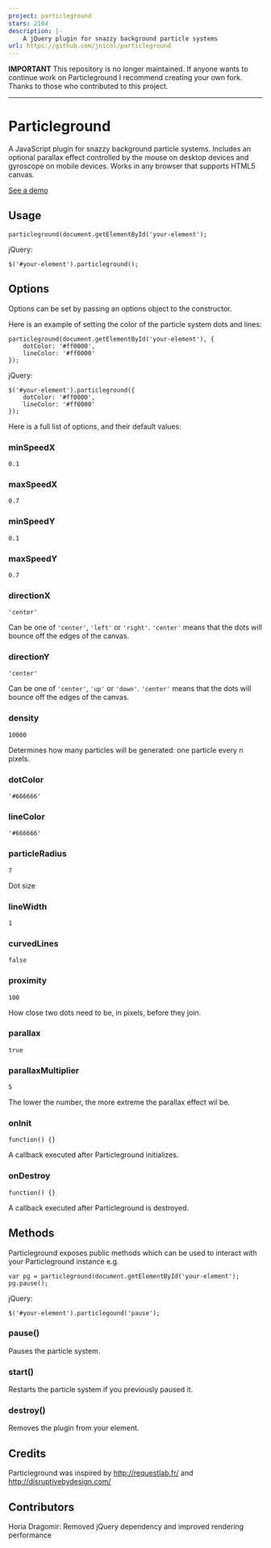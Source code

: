 ```yaml
---
project: particleground
stars: 2164
description: |-
    A jQuery plugin for snazzy background particle systems
url: https://github.com/jnicol/particleground
---
```


**IMPORTANT** This repository is no longer maintained. If anyone wants to continue work on Particleground I recommend creating your own fork. Thanks to those who contributed to this project.

<hr>

Particleground
==============

A JavaScript plugin for snazzy background particle systems. Includes an optional parallax effect controlled by the mouse on desktop devices and gyroscope on mobile devices. Works in any browser that supports HTML5 canvas.

[See a demo](https://jnicol.github.io/particleground)

## Usage
    
    particleground(document.getElementById('your-element');

jQuery:

    $('#your-element').particleground();

## Options

Options can be set by passing an options object to the constructor.

Here is an example of setting the color of the particle system dots and lines:

    particleground(document.getElementById('your-element'), {
        dotColor: '#ff0000',
        lineColor: '#ff0000'
    });

jQuery:

    $('#your-element').particleground({
        dotColor: '#ff0000',
        lineColor: '#ff0000'
    });

Here is a full list of options, and their default values:

### minSpeedX

    0.1

### maxSpeedX

    0.7

### minSpeedY

    0.1

### maxSpeedY

    0.7

### directionX

    'center'

Can be one of `'center'`, `'left'` or `'right'`. `'center'` means that the dots will bounce off the edges of the canvas.

### directionY

    'center'

Can be one of `'center'`, `'up'` or `'down'`. `'center'` means that the dots will bounce off the edges of the canvas.

### density

    10000

Determines how many particles will be generated: one particle every n pixels.

### dotColor

    '#666666'

### lineColor

    '#666666'

### particleRadius

    7

Dot size

### lineWidth

    1

### curvedLines

    false

### proximity

    100

How close two dots need to be, in pixels, before they join.

### parallax

    true

### parallaxMultiplier

    5

The lower the number, the more extreme the parallax effect wil be.

### onInit

    function() {}

A callback executed after Particleground initializes.

### onDestroy

    function() {}

A callback executed after Particleground is destroyed.

## Methods

Particleground exposes public methods which can be used to interact with your Particleground instance e.g.

    var pg = particleground(document.getElementById('your-element');
    pg.pause(); 

jQuery:

    $('#your-element').particlegound('pause');

### pause()

Pauses the particle system.

### start()

Restarts the particle system if you previously paused it.

### destroy()

Removes the plugin from your element.

## Credits

Particleground was inspired by http://requestlab.fr/ and http://disruptivebydesign.com/

## Contributors

Horia Dragomir: Removed jQuery dependency and improved rendering performance

